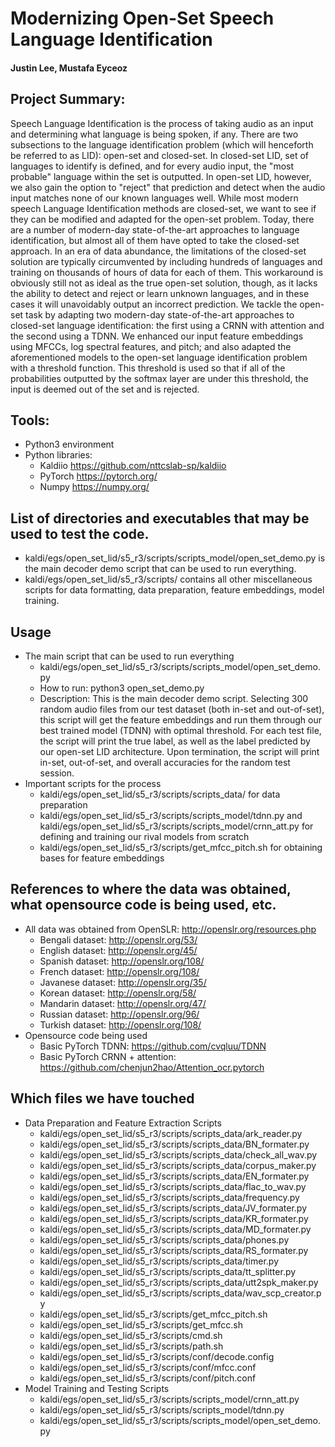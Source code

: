 # Modernizing Open-Set Speech Language Identification

#### Justin Lee, Mustafa Eyceoz

## Project Summary:

Speech Language Identification is the process of taking audio as an input and determining what language is being spoken, if any. There are two subsections to the language identification  problem (which will henceforth be referred to as LID): open-set and closed-set. In closed-set LID, set of languages to identify is defined, and for every audio input, the "most probable" language  within the set is outputted. In open-set LID, however, we also gain the option to "reject" that prediction and detect when the audio input matches none of our known languages well. While  most modern speech Language Identification methods are closed-set, we want to see if they can be modified and adapted for the open-set problem. Today, there are a number of modern-day state-of-the-art approaches to language identification, but almost all of them have opted to take the closed-set approach. In an era of data abundance, the limitations of the closed-set solution are typically circumvented by including hundreds of languages and training on thousands of hours of data for each of them. This workaround is obviously still not as ideal as the true open-set solution, though, as it lacks the ability to detect and reject or learn unknown languages, and in these cases it will unavoidably output an incorrect prediction. We tackle the open-set task by adapting two modern-day state-of-the-art approaches to closed-set language identification: the first using a CRNN with attention and the second using a TDNN. We enhanced our input feature embeddings using MFCCs, log spectral features, and pitch; and also adapted the aforementioned models to the open-set language identification problem with a threshold function. This threshold is used so that if all of the probabilities outputted by the softmax layer are under this threshold, the input is deemed out of the set and is rejected. 

## Tools:

- Python3 environment
- Python libraries: 
    - Kaldiio https://github.com/nttcslab-sp/kaldiio
    - PyTorch https://pytorch.org/
    - Numpy https://numpy.org/

## List of directories and executables that may be used to test the code.
- kaldi/egs/open_set_lid/s5_r3/scripts/scripts_model/open_set_demo.py 
    is the main decoder demo script that can be used to run everything.
- kaldi/egs/open_set_lid/s5_r3/scripts/ contains all other miscellaneous scripts
    for data formatting, data preparation, feature embeddings, model training.


## Usage
- The main script that can be used to run everything
    - kaldi/egs/open_set_lid/s5_r3/scripts/scripts_model/open_set_demo.py 
    - How to run: 
        python3 open_set_demo.py
    - Description: 
        This is the main decoder demo script. Selecting 300 random audio files from
        our test dataset (both in-set and out-of-set), this script will get the 
        feature embeddings and run them through our best trained model (TDNN) with 
        optimal threshold. For each test file, the script will print the true label, 
        as well as the label predicted by our open-set LID architecture. Upon 
        termination, the script will print in-set, out-of-set, and overall accuracies
        for the random test session.
- Important scripts for the process 
    - kaldi/egs/open_set_lid/s5_r3/scripts/scripts_data/ 
        for data preparation
    - kaldi/egs/open_set_lid/s5_r3/scripts/scripts_model/tdnn.py and kaldi/egs/open_set_lid/s5_r3/scripts/scripts_model/crnn_att.py
        for defining and training our rival models from scratch
    - kaldi/egs/open_set_lid/s5_r3/scripts/get_mfcc_pitch.sh
        for obtaining bases for feature embeddings


## References to where the data was obtained, what opensource code is being used, etc. 
- All data was obtained from OpenSLR: http://openslr.org/resources.php
    - Bengali dataset: http://openslr.org/53/
    - English dataset: http://openslr.org/45/
    - Spanish dataset: http://openslr.org/108/
    - French dataset: http://openslr.org/108/
    - Javanese dataset: http://openslr.org/35/
    - Korean dataset: http://openslr.org/58/
    - Mandarin dataset: http://openslr.org/47/
    - Russian dataset: http://openslr.org/96/
    - Turkish dataset:  http://openslr.org/108/
- Opensource code being used
    - Basic PyTorch TDNN: https://github.com/cvqluu/TDNN
    - Basic PyTorch CRNN + attention: https://github.com/chenjun2hao/Attention_ocr.pytorch


## Which files we have touched
- Data Preparation and Feature Extraction Scripts
    - kaldi/egs/open_set_lid/s5_r3/scripts/scripts_data/ark_reader.py
    - kaldi/egs/open_set_lid/s5_r3/scripts/scripts_data/BN_formater.py
    - kaldi/egs/open_set_lid/s5_r3/scripts/scripts_data/check_all_wav.py
    - kaldi/egs/open_set_lid/s5_r3/scripts/scripts_data/corpus_maker.py
    - kaldi/egs/open_set_lid/s5_r3/scripts/scripts_data/EN_formater.py
    - kaldi/egs/open_set_lid/s5_r3/scripts/scripts_data/flac_to_wav.py
    - kaldi/egs/open_set_lid/s5_r3/scripts/scripts_data/frequency.py
    - kaldi/egs/open_set_lid/s5_r3/scripts/scripts_data/JV_formater.py
    - kaldi/egs/open_set_lid/s5_r3/scripts/scripts_data/KR_formater.py
    - kaldi/egs/open_set_lid/s5_r3/scripts/scripts_data/MD_formater.py
    - kaldi/egs/open_set_lid/s5_r3/scripts/scripts_data/phones.py
    - kaldi/egs/open_set_lid/s5_r3/scripts/scripts_data/RS_formater.py
    - kaldi/egs/open_set_lid/s5_r3/scripts/scripts_data/timer.py
    - kaldi/egs/open_set_lid/s5_r3/scripts/scripts_data/tt_splitter.py
    - kaldi/egs/open_set_lid/s5_r3/scripts/scripts_data/utt2spk_maker.py
    - kaldi/egs/open_set_lid/s5_r3/scripts/scripts_data/wav_scp_creator.py
    - kaldi/egs/open_set_lid/s5_r3/scripts/get_mfcc_pitch.sh
    - kaldi/egs/open_set_lid/s5_r3/scripts/get_mfcc.sh
    - kaldi/egs/open_set_lid/s5_r3/scripts/cmd.sh
    - kaldi/egs/open_set_lid/s5_r3/scripts/path.sh
    - kaldi/egs/open_set_lid/s5_r3/scripts/conf/decode.config
    - kaldi/egs/open_set_lid/s5_r3/scripts/conf/mfcc.conf
    - kaldi/egs/open_set_lid/s5_r3/scripts/conf/pitch.conf
- Model Training and Testing Scripts
    - kaldi/egs/open_set_lid/s5_r3/scripts/scripts_model/crnn_att.py
    - kaldi/egs/open_set_lid/s5_r3/scripts/scripts_model/tdnn.py
    - kaldi/egs/open_set_lid/s5_r3/scripts/scripts_model/open_set_demo.py
